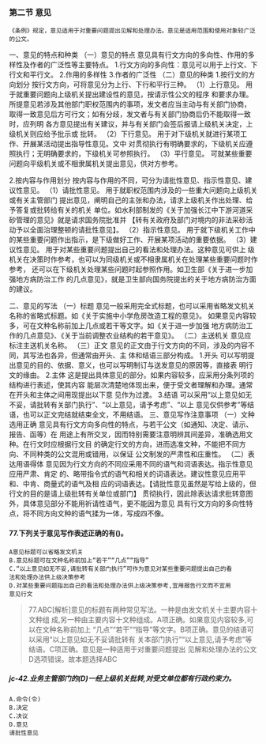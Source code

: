 
### 第二节 意见
    《条例》规定，意见适用于对重要问题提出见解和处理办法。意见是适用范围和使用对象较广泛的公文。
一、意见的特点和种类
（一）意见的特点
意见具有行文方向的多向性、作用的多样性及作者的广泛性等主要特点。
    1.行文方向的多向性：意见可以用于上行文、下行文和平行文。
    2.作用的多样性
    3.作者的广泛性
（二）意见的种类
1.按行文的方向划分
按行文方向，可将意见分为上行、下行和平行三种。
（1）上行意见。
    用于就重要问题向上级机关提出建设性的意见，按请示性公文的程序
    和要求办理。所提意见若涉及其他部门职权范围内的事项，发文者应当主动与有关部门协商，
    取得一致意见后方可行文；如有分歧，发文者与有关部门协商后仍不能取得一致时，应列明
    各方意见提出有关建议，并与有关部门会签后报请上级机关决定，上级机关则应给予批示或
    批转。
（2）下行意见。
    用于对下级机关就进行某项工作、开展某活动提出指导性意见。文中
    对贯彻执行有明确要求的，下级机关应遵照执行；无明确要求的，下级机关可参照执行。
（3）平行意见。
    可就某些重要问题向平级机关或不相隶属机关提出意见，供对方参考。


2.按内容与作用划分
按内容与作用的不同，可分为请批性意见、指示性意见、建议性意见。
（1）请批性意见。
    用于就职权范围内涉及的一些重大问题向上级机关或有关主管部门
    提出意见，阐明自己的主张和办法，请求上级机关作出处理、给予答复或批转给有关的机关
    单位。如水利部制发的《关于加强长江中下游河道采砂管理的意见》就是请求国务院批准并
    【转有关政府及部门对境内的非法采砂活动予以全面治理整顿的请批性意见】。
（2）指示性意见。
    用于就下级机关工作中的某些重要问题作出指示，是下级做好工作、开展某项活动的重要依据。
（3）建议性意见。
    用于对某些重要问题提出自己的看法和处理办法。这种意见可供上
    级机关在决策时作参考，也可以为同级机关或不相隶属机关在处理某些重要问题时作参考，
    还可以在下级机关处理某些问题时起参照作用。如卫生部《关于进一步加强地方病防治工作
    的几点意见》，就是卫生部向国务院提出的关于地方病防治方面的建议。


二、意见的写法
（一）标题
    意见一般采用完全式标题，也可以采用省略发文机关名称的省略式标题。如《关于实施中小学危房改造工程的意见》。
    如果意见内容较多，可在文种名称前加上几点或若干等文字。如《关于进一步加强
    地方病防治工作的几点意见》、《关于当前调整农业结构的若干意见》。
（二）主送机关
    意见应标注主送机关名称。
（三）正文
意见的正文由于行文方向的不同，涉及的内容不同，其写法也各异，但通常由开头、主
体和结语三部分构成。
1.开头
    可以写明提出意见的目的、依据、意义，也可以写明制订与送发意见的原因等，直接表
    明行文的缘由。
2.主体
    这是提出具体意见的部分。如果内容较多，应采用分条列项的结构进行表述，使其内容
    能层次清楚地体现出来，便于受文者理解和办理。通常在开头和主体之间用现提出以下意
    见作为过渡。
3.结语
    可以采用“以上意见如无不妥，请批转有关部门执行”、“以上意见，请予考虑”、“以上
    意见仅供参考”等结语，也可以正文完结就结束全文，不用结语。
三、意见写作注意事项
（一）文种选用正确
    意见具有行文方向多向性的特点，与若干公文（如通知、决定、请示、报告、函等）在
    用途上有所交叉，因而特别需要注意明辨其间差异，准确选用文种。在行文时应根据行文目
    的确定行文的方向，进而选准文种，不能把不同方向、不同种类的公文混用或错用，以保证
    公文制发的严肃性和庄重性。
（二）表达用语得体
    意见因为行文方向的不同应采用不同的语气和词语表达。指示性意见应用严肃、肯定
    的、略带指令式的语气和相关的词语表达。建议性意见应用平和、中肯、商量式的语气及相
    应的词语表达。【请批性意见虽然是写给上级的，但行文的目的是请上级批转有关单位或部门】
    贯彻执行，因此除表达请求批转意图外，具体意见部分不能用祈请性语气，更不能因为意见
    具有行文方向的多向性特点，将不同方向文种的语气揉为一体，写成四不像。

#### 77.下列关于意见写作表述正确的有()。
    A意见标题可以省略发文机关
    B.意见标题可在文种名称前加上“若干”“几点”“指导”
    C.“以上意见如无不妥,请批转有关部门执行”可作为意见对某些重要问题提出自己的看
    法和处理办法供上级决策参考
    D.对某些重要问题指出自己的看法和处理办法供上级决策参考,宜用报告行文而不宜用
    意见行文
>   77.ABC[解析]意见的标题有两种常见写法。一种是由发文机关十主要内容十文种组
    成,另一种由主要内容十文种组成。A项正确。如果意见内容较多,可以在文种名称前加上
    “几点”“若干”“指导”等文字。B项正确。意见的结语可以采用“以上意见如无不妥请批转有
    关本部门执行”“以上意见,请予考虑”等结语。C项正确。意见是一种适用于对重要问题提出
    见解和处理办法的公文D选项错误。故本题选择ABC    

##### jc-42.业务主管部门的(D)一经上级机关批转,对受文单位都有行政约束力。
    A.命令(令)
    B.决定
    C.决议
    D.意见
    请批性意见